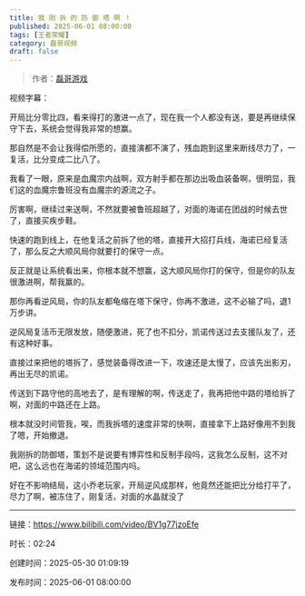 ```yaml
---
title: 我 刚 拆 的 防 御 塔 啊 ！
published: 2025-06-01 08:00:00
tags: [王者荣耀]
category: 磊哥视频
draft: false
---
```



> 作者：[磊哥游戏](https://space.bilibili.com/268941858?spm_id_from=333.788.upinfo.head.click)

视频字幕：

开局比分零比四，看来得打的激进一点了，现在我一个人都没有送，要是再继续保守下去，系统会觉得我非常的想赢。

那自然是不会让我得偿所愿的，直接演都不演了，残血跑到这里来断线尽力了，一复活，比分变成二比八了。

我看了一眼，原来是血魔宗内战啊，双方射手都在那边出吸血装备啊，很明显，我们这的血魔宗鲁班没有血魔宗的源流之子。

厉害啊，继续过来送啊，不然就要被鲁班超越了，对面的海诺在团战的时候去世了，直接买疾步鞋。

快速的跑到线上，在他复活之前拆了他的塔，直接开大招打兵线，海诺已经复活了，那么反之大顺风局你就要打的保守一点。

反正就是让系统看出来，你根本就不想赢，这大顺风局你打的保守，但是你的队友很激进啊，帮我赢的。

那你再看逆风局，你的队友都龟缩在塔下保守，你再不激进，这不必输了吗，退1万步讲。

逆风局复活币无限发放，随便激进，死了也不扣分，凯诺传送过去支援队友了，还有这种好事。

直接过来把他的塔拆了，感觉装备得改进一下，攻速还是太慢了，应该先出影刃，再出无尽的凯诺。

传送到下路守他的高地去了，是有理解的啊，传送走了，我再把他中路的塔给拆了啊，对面的中路还在上路。

根本就没时间管我，唉，而我拆塔的速度非常的快啊，直接拿下上路好像用不到我了嗯，开始撤退。

我刚拆的防御塔，策划不是说要有博弈性和反制手段吗，这我怎么反制，这不对吧，这么远也在海诺的领域范围内吗。

好在不影响结局，这小乔老玩家，开局逆风成那样，他竟然还能把比分给打平了，尽力了啊，被冻住了，刚复活，对面的水晶就没了

---


链接：https://www.bilibili.com/video/BV1g77jzoEfe



时长：02:24

创建时间：2025-05-30 01:09:19

发布时间：2025-06-01 08:00:00
